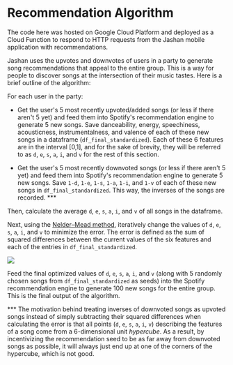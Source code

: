 # Recommendation Algorithm

The code here was hosted on Google Cloud Platform and deployed as a Cloud Function to respond to HTTP requests from the Jashan mobile application with recommendations.

Jashan uses the upvotes and downvotes of users in a party to generate song recommendations that appeal to the entire group. This is a way for people to discover songs at the intersection of their music tastes. Here is a brief outline of the algorithm:

For each user in the party:

- Get the user's  5 most recently upvoted/added songs (or less if there aren't 5 yet) and feed them into Spotify's recommendation engine to generate 5 new songs. Save danceability, energy, speechiness, acousticness, instrumentalness, and valence of each of these new songs in a dataframe (`df_final_standardized`). Each of these 6 features are in the interval [0,1], and for the sake of brevity, they will be referred to as `d`, `e`, `s`, `a`, `i`, and `v` for the rest of this section.
 
 - Get the user's  5 most recently downvoted songs (or less if there aren't 5 yet) and feed them into Spotify's recommendation engine to generate 5 new songs. Save `1-d`, `1-e`, `1-s`, `1-a`, `1-i`, and `1-v` of each of these new songs in `df_final_standardized`. This way, the inverses of the songs are recorded. ***
 
Then, calculate the average `d`, `e`, `s`, `a`, `i`, and `v` of all songs in the dataframe.

Next, using the [Nelder–Mead method](https://en.wikipedia.org/wiki/Nelder%E2%80%93Mead_method), iteratively change the values of `d`, `e`, `s`, `a`, `i`, and `v` to minimize the error. The error is defined as the sum of squared differences between the current values of the six features and each of the entries in `df_final_standardized`. 

<img src="https://render.githubusercontent.com/render/math?math=\text{Error} = \displaystyle \sum_{\text{entry} \in \text{df_final_standardized}}((d_{\text{current}}-d_{\text{entry}})^2 %2B (e_{\text{current}}-e_{\text{entry}})^2 %2B (s_{\text{current}}-s_{\text{entry}})^2 %2B (a_{\text{current}}-a_{\text{entry}})^2 %2B (i_{\text{current}}-i_{\text{entry}})^2 %2B (v_{\text{current}}-v_{\text{entry}})^2)">

Feed the final optimized values of `d`, `e`, `s`, `a`, `i`, and `v` (along with 5 randomly chosen songs from `df_final_standardized` as seeds) into the Spotify recommendation engine to generate 100 new songs for the entire group. This is the final output of the algorithm.


*** The motivation behind treating inverses of downvoted songs as upvoted songs instead of simply subtracting their squared differences when calculating the error is that all points (`d`, `e`, `s`, `a`, `i`, `v`) describing the features of a song come from a 6-dimensional unit _hypercube_. As a result, by incentivizing the recommendation seed to be as far away from downvoted songs as possible, it will always just end up at one of the corners of the hypercube, which is not good.
